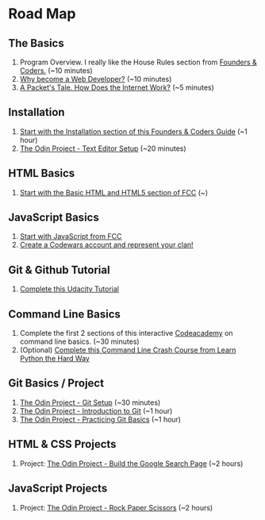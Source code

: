 # Road Map

## The Basics
1. Program Overview. I really like the House Rules section from [Founders & Coders.](https://github.com/foundersandcoders/master-reference/blob/master/coursebook/general/house-rules.md) (~10 minutes)
2. [Why become a Web Developer?](https://www.youtube.com/watch?v=Agl0r6IjcPw) (~10 minutes)
3. [A Packet's Tale. How Does the Internet Work?](https://www.youtube.com/watch?v=ewrBalT_eBM&feature=) (~5 minutes)

## Installation
1. [Start with the Installation section of this Founders & Coders Guide](https://github.com/foundersandcoders/master-reference/tree/master/coursebook/precourse#precourse-material) (~1 hour)
2. [The Odin Project - Text Editor Setup](https://www.theodinproject.com/courses/web-development-101/lessons/text-editors) (~20 minutes)

## HTML Basics
1. [Start with the Basic HTML and HTML5 section of FCC](https://learn.freecodecamp.org/) (~)

## JavaScript Basics
1. [Start with JavaScript from FCC](https://learn.freecodecamp.org/javascript-algorithms-and-data-structures/basic-javascript/comment-your-javascript-code/)
2. [Create a Codewars account and represent your clan!](https://www.codewars.com)

## Git & Github Tutorial
1. [Complete this Udacity Tutorial](https://www.udacity.com/course/how-to-use-git-and-github--ud775)

## Command Line Basics
1. Complete the first 2 sections of this interactive [Codeacademy](https://www.codecademy.com/learn/learn-the-command-line) on command line basics. (~30 minutes)
2. (Optional) [Complete this Command Line Crash Course from Learn Python the Hard Way](https://learnpythonthehardway.org/book/appendixa.html)

## Git Basics / Project
1. [The Odin Project - Git Setup](https://www.theodinproject.com/courses/web-development-101/lessons/setting-up-git) (~30 minutes)
2. [The Odin Project - Introduction to Git](https://www.theodinproject.com/courses/web-development-101/lessons/introduction-to-git) (~1 hour)
3. [The Odin Project - Practicing Git Basics](https://www.theodinproject.com/courses/web-development-101/lessons/practicing-git-basics) (~1 hour)

## HTML & CSS Projects
1. Project: [The Odin Project - Build the Google Search Page](https://www.theodinproject.com/courses/web-development-101/lessons/html-css) (~2 hours)

## JavaScript Projects
1. Project: [The Odin Project - Rock Paper Scissors](https://github.com/jpleva91/shift_up/blob/master/projects/the-odin-project/project-01-rock-paper-scissors.md) (~2 hours)


